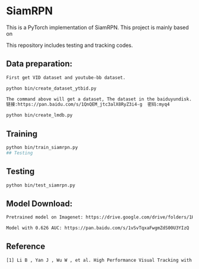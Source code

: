 
# SiamRPN

This is a PyTorch implementation of SiamRPN. This project is mainly based on 

This repository includes testing and tracking codes. 

## Data preparation:
```bash
First get VID dataset and youtube-bb dataset. 

python bin/create_dataset_ytbid.py 

The command above will get a dataset, The dataset in the baiduyundisk. Use this data to create lmdb.
链接:https://pan.baidu.com/s/1QnQEM_jtc3alX8RyZ3i4-g  密码:myq4

python bin/create_lmdb.py
```
## Training
```bash
python bin/train_siamrpn.py 
## Testing
```
## Testing
```bash
python bin/test_siamrpn.py 
```

## Model Download:
```bash
Pretrained model on Imagenet: https://drive.google.com/drive/folders/1HJOvl_irX3KFbtfj88_FVLtukMI1GTCR

Model with 0.626 AUC: https://pan.baidu.com/s/1vSvTqxaFwgmZdS00U3YIzQ  keyword:v91k
```
## Reference
```bash
[1] Li B , Yan J , Wu W , et al. High Performance Visual Tracking with Siamese Region Proposal Network[C]// 2018 IEEE/CVF Conference on Computer Vision and Pattern Recognition (CVPR). IEEE, 2018.
```
